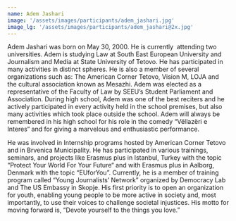 ```yaml
---
name: Adem Jashari
image: '/assets/images/participants/adem_jashari.jpg'
image_lg: '/assets/images/participants/adem_jashari@2x.jpg'
---
```


Adem Jashari was born on May 30, 2000. He is currently  attending two universities. Adem is studying Law at South East European University and Journalism and Media at State University of Tetovo. He has participated in many activities in distinct spheres. He is also a member of several organizations such as: The American Corner Tetovo, Vision M, LOJA and the cultural association known as Mesazhi. Adem was elected as a representative of the Faculty of Law by SEEU’s Student Parliament and Association. During high school, Adem was one of the best reciters and he actively participated in every activity held in the school premises, but also many activities which took place outside the school. Adem will always be remembered in his high school for his role in the comedy “Vëllazëri e Interes“ and for giving a marvelous and enthusiastic performance. 

He was involved in Internship programs hosted by American Corner Tetovo and in Brvenica Municipality. He has participated in various trainings, seminars, and projects like Erasmus plus in Istanbul, Turkey with the topic “Protect Your World For Your Future“ and with Erasmus plus in Aalborg, Denmark with the topic “EUforYou”. Currently, he is a member of training program called “Young Journalists’ Network” organized by Democracy Lab and The US Embassy in Skopje. His first priority is to open an organization for youth, enabling young people to be more active in society and, most importantly, to use their voices to challenge societal injustices. His motto for moving forward is, “Devote yourself to the things you love.”